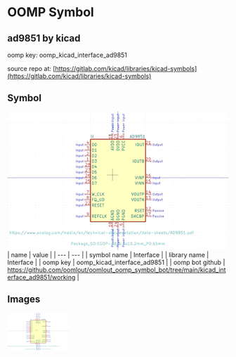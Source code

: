 # OOMP Symbol  
## ad9851  by kicad  
  
oomp key: oomp_kicad_interface_ad9851  
  
source repo at: [https://gitlab.com/kicad/libraries/kicad-symbols](https://gitlab.com/kicad/libraries/kicad-symbols)  
## Symbol  
  
[![working.png](working_600.png)](working.png)  
| name | value | 
| --- | --- | 
| symbol name | Interface | 
| library name | Interface | 
| oomp key | oomp_kicad_interface_ad9851 | 
| oomp bot github | https://github.com/oomlout/oomlout_oomp_symbol_bot/tree/main/kicad_interface_ad9851/working | 
## Images  
  
[![working.png](working_140.png)](working.png)  
